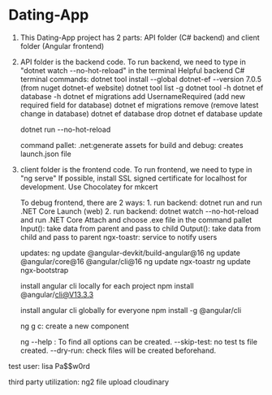 # Dating-App
1. This Dating-App project has 2 parts: API folder (C# backend) and client folder (Angular frontend)
   
2. API folder is the backend code. To run backend, we need to type in "dotnet watch --no-hot-reload" in the terminal
    Helpful backend C# terminal commands:
    dotnet tool install --global dotnet-ef --version 7.0.5 (from nuget dotnet-ef website)
    dotnet tool list -g
    dotnet tool -h
    dotnet ef database -h
    dotnet ef migrations add UsernameRequired (add new required field for database)
    dotnet ef migrations remove (remove latest change in database)
    dotnet ef database drop
    dotnet ef database update

    dotnet run --no-hot-reload

    command pallet: .net:generate assets for build and debug: creates launch.json file
    
3. client folder is the frontend code. To run frontend, we need to type in "ng serve"
    If possible, install SSL signed certificate for localhost for development. Use Chocolatey for mkcert

    To debug frontend, there are 2 ways: 1. run backend: dotnet run and run .NET Core Launch (web)
                                         2. run backend: dotnet watch --no-hot-reload and run .NET Core Attach and choose .exe file in the command pallet
    Input(): take data from parent and pass to child
    Output(): take data from child and pass to parent
    ngx-toastr: service to notify users

    updates:
    ng update @angular-devkit/build-angular@16
    ng update @angular/core@16 @angular/cli@16
    ng update ngx-toastr
    ng update ngx-bootstrap

    install angular cli locally for each project
    npm install @angular/cli@V13.3.3

    install angular cli globally for everyone
    npm install -g @angular/cli

    ng g c: create a new component
    
    ng --help : To find all options can be created.
    --skip-test: no test ts file created. 
    --dry-run: check files will be created beforehand.

test user: lisa Pa$$w0rd

third party utilization:
ng2 file upload
cloudinary